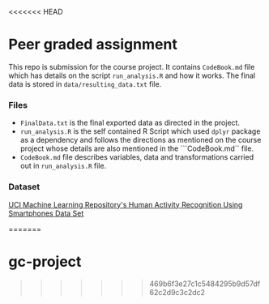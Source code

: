 <<<<<<< HEAD
# Peer graded assignment
This repo is submission for the course project. It contains ```CodeBook.md``` file which has details on the script ```run_analysis.R``` and how it works. The final data is stored in ```data/resulting_data.txt``` file.

### Files
* ```FinalData.txt``` is the final exported data as directed in the project.
* ```run_analysis.R``` is the self contained R Script which used ```dplyr``` package as a dependency and follows the directions as mentioned on the course project whose details are also mentioned in the ```CodeBook.md`` file.
* ```CodeBook.md``` file describes variables, data and transformations carried out in ```run_analysis.R``` file.

### Dataset
[UCI Machine Learning Repository's Human Activity Recognition Using Smartphones Data Set](http://archive.ics.uci.edu/ml/datasets/Human+Activity+Recognition+Using+Smartphones)

=======
# gc-project
>>>>>>> 469b6f3e27c1c5484295b9d57df62c2d9c3c2dc2
